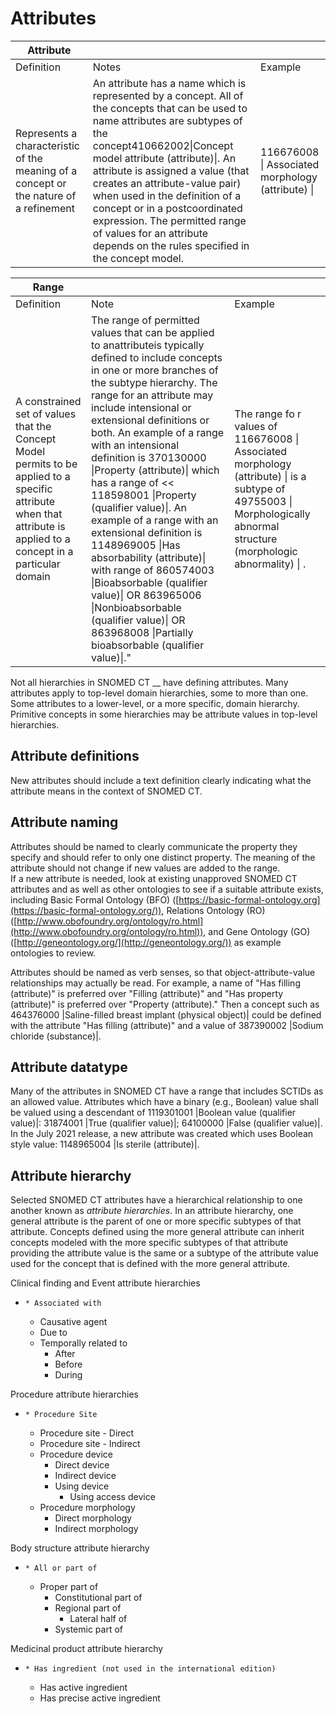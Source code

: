 # Attributes

| Attribute                                                                             |                                                                                                                                                                                                                                                                                                                                                                                                                                                          |                                                   |
| ------------------------------------------------------------------------------------- | -------------------------------------------------------------------------------------------------------------------------------------------------------------------------------------------------------------------------------------------------------------------------------------------------------------------------------------------------------------------------------------------------------------------------------------------------------- | ------------------------------------------------- |
| Definition                                                                            | Notes                                                                                                                                                                                                                                                                                                                                                                                                                                                    | Example                                           |
| Represents a characteristic of the meaning of a concept or the nature of a refinement | An attribute has a name which is represented by a concept. All of the concepts that can be used to name attributes are subtypes of the concept410662002\|Concept model attribute (attribute)\|. An attribute is assigned a value (that creates an attribute-value pair) when used in the definition of a concept or in a postcoordinated expression. The permitted range of values for an attribute depends on the rules specified in the concept model. | 116676008 \| Associated morphology (attribute) \| |

| Range                                                                                                                                                               |                                                                                                                                                                                                                                                                                                                                                                                                                                                                                                                                                                                                                                                                                                  |                                                                                                                                                                          |
| ------------------------------------------------------------------------------------------------------------------------------------------------------------------- | ------------------------------------------------------------------------------------------------------------------------------------------------------------------------------------------------------------------------------------------------------------------------------------------------------------------------------------------------------------------------------------------------------------------------------------------------------------------------------------------------------------------------------------------------------------------------------------------------------------------------------------------------------------------------------------------------ | ------------------------------------------------------------------------------------------------------------------------------------------------------------------------ |
| Definition                                                                                                                                                          | Note                                                                                                                                                                                                                                                                                                                                                                                                                                                                                                                                                                                                                                                                                             | Example                                                                                                                                                                  |
| A constrained set of values that the Concept Model permits to be applied to a specific attribute when that attribute is applied to a concept in a particular domain | The range of permitted values that can be applied to anattributeis typically defined to include concepts in one or more branches of the subtype hierarchy. The range for an attribute may include intensional or extensional definitions or both. An example of a range with an intensional definition is 370130000 \|Property (attribute)\| which has a range of << 118598001 \|Property (qualifier value)\|. An example of a range with an extensional definition is 1148969005 \|Has absorbability (attribute)\| with range of 860574003 \|Bioabsorbable (qualifier value)\| OR 863965006 \|Nonbioabsorbable (qualifier value)\| OR 863968008 \|Partially bioabsorbable (qualifier value)\|." | The range fo r values of 116676008 \| Associated morphology (attribute) \| is a subtype of 49755003 \| Morphologically abnormal structure (morphologic abnormality) \| . |

Not all hierarchies in SNOMED CT \_\_ have defining attributes. Many attributes apply to top-level domain hierarchies, some to more than one. Some attributes to a lower-level, or a more specific, domain hierarchy. Primitive concepts in some hierarchies may be attribute values in top-level hierarchies.

## Attribute definitions

New attributes should include a text definition clearly indicating what the attribute means in the context of SNOMED CT.

## Attribute naming

Attributes should be named to clearly communicate the property they specify and should refer to only one distinct property. The meaning of the attribute should not change if new values are added to the range.\
If a new attribute is needed, look at existing unapproved SNOMED CT attributes and as well as other ontologies to see if a suitable attribute exists, including Basic Formal Ontology (BFO) ([https://basic-formal-ontology.org](https://basic-formal-ontology.org/)), Relations Ontology (RO) ([http://www.obofoundry.org/ontology/ro.html](http://www.obofoundry.org/ontology/ro.html)), and Gene Ontology (GO) ([http://geneontology.org/](http://geneontology.org/)) as example ontologies to review.

Attributes should be named as verb senses, so that object-attribute-value relationships may actually be read. For example, a name of "Has filling (attribute)" is preferred over "Filling (attribute)" and "Has property (attribute)" is preferred over "Property (attribute)." Then a concept such as 464376000 |Saline-filled breast implant (physical object)| could be defined with the attribute "Has filling (attribute)" and a value of 387390002 |Sodium chloride (substance)|.

## Attribute datatype

Many of the attributes in SNOMED CT have a range that includes SCTIDs as an allowed value. Attributes which have a binary (e.g., Boolean) value shall be valued using a descendant of 1119301001 |Boolean value (qualifier value)|: 31874001 |True (qualifier value)|; 64100000 |False (qualifier value)|. In the July 2021 release, a new attribute was created which uses Boolean style value: 1148965004 |Is sterile (attribute)|.

## Attribute hierarchy

Selected SNOMED CT attributes have a hierarchical relationship to one another known as _attribute hierarchies_. In an attribute hierarchy, one general attribute is the parent of one or more specific subtypes of that attribute. Concepts defined using the more general attribute can inherit concepts modeled with the more specific subtypes of that attribute providing the attribute value is the same or a subtype of the attribute value used for the concept that is defined with the more general attribute.

Clinical finding and Event attribute hierarchies

* ```
  * Associated with
  ```
  * Causative agent
  * Due to
  * Temporally related to
    * After
    * Before
    * During

Procedure attribute hierarchies

* ```
  * Procedure Site
  ```
  * Procedure site - Direct
  * Procedure site - Indirect
  * Procedure device
    * Direct device
    * Indirect device
    * Using device
      * Using access device
  * Procedure morphology
    * Direct morphology
    * Indirect morphology

Body structure attribute hierarchy

* ```
  * All or part of 
  ```
  * Proper part of
    * Constitutional part of
    * Regional part of
      * Lateral half of
    * Systemic part of

Medicinal product attribute hierarchy

* ```
  * Has ingredient (not used in the international edition)
  ```
  * Has active ingredient
  * Has precise active ingredient

